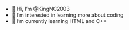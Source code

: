 - 👋 Hi, I’m @KingNC2003
- 👀 I’m interested in learning more about coding
- 🌱 I’m currently learning HTML and C++
  

<!---
KingNC2003/KingNC2003 is a ✨ special ✨ repository because its `README.md` (this file) appears on your GitHub profile.
You can click the Preview link to take a look at your changes.
--->
